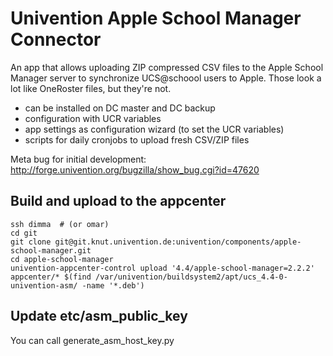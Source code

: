 # Univention Apple School Manager Connector

An app that allows uploading ZIP compressed CSV files to the Apple School Manager server to synchronize UCS@schoool users to Apple. Those look a lot like OneRoster files, but they're not.

* can be installed on DC master and DC backup
* configuration with UCR variables
* app settings as configuration wizard (to set the UCR variables)
* scripts for daily cronjobs to upload fresh CSV/ZIP files

Meta bug for initial development: http://forge.univention.org/bugzilla/show_bug.cgi?id=47620

## Build and upload to the appcenter

```shell
ssh dimma  # (or omar)
cd git
git clone git@git.knut.univention.de:univention/components/apple-school-manager.git
cd apple-school-manager
univention-appcenter-control upload '4.4/apple-school-manager=2.2.2' appcenter/* $(find /var/univention/buildsystem2/apt/ucs_4.4-0-univention-asm/ -name '*.deb')
```

## Update etc/asm_public_key

You can call generate_asm_host_key.py
